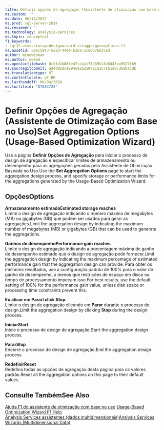 ```yaml
---
title: Definir opções de agregação (Assistente de otimização com base no uso) | Microsoft Docs
ms.custom: ''
ms.date: 06/13/2017
ms.prod: sql-server-2014
ms.reviewer: ''
ms.technology: analysis-services
ms.topic: conceptual
f1_keywords:
- sql12.asvs.storagedesignwizard.setaggregateoptions.f1
ms.assetid: 5e5c59f3-5a2d-44de-b1ba-2c56b76d3c8d
author: minewiskan
ms.author: owend
ms.openlocfilehash: 0c5fd1b883e47ccba178d39b13d0445ea9527fb9
ms.sourcegitcommit: ad4d92dce894592a259721a1571b1d8736abacdb
ms.translationtype: MT
ms.contentlocale: pt-BR
ms.lasthandoff: 08/04/2020
ms.locfileid: "87683725"
---
```

# <a name="set-aggregation-options-usage-based-optimization-wizard"></a><span data-ttu-id="f496d-102">Definir Opções de Agregação (Assistente de Otimização com Base no Uso)</span><span class="sxs-lookup"><span data-stu-id="f496d-102">Set Aggregation Options (Usage-Based Optimization Wizard)</span></span>
  <span data-ttu-id="f496d-103">Use a página **Definir Opções de Agregação** para iniciar o processo de design de agregação e especificar limites de armazenamento ou desempenho para as agregações geradas pelo Assistente de Otimização Baseada no Uso.</span><span class="sxs-lookup"><span data-stu-id="f496d-103">Use the **Set Aggregation Options** page to start the aggregation design process, and specify storage or performance limits for the aggregations generated by the Usage-Based Optimization Wizard.</span></span>  
  
## <a name="options"></a><span data-ttu-id="f496d-104">Opções</span><span class="sxs-lookup"><span data-stu-id="f496d-104">Options</span></span>  
 <span data-ttu-id="f496d-105">**Armazenamento estimado**</span><span class="sxs-lookup"><span data-stu-id="f496d-105">**Estimated storage reaches**</span></span>  
 <span data-ttu-id="f496d-106">Limite o design de agregação indicando o número máximo de megabytes (MB) ou gigabytes (GB) que podem ser usados para gerar as agregações.</span><span class="sxs-lookup"><span data-stu-id="f496d-106">Limit the aggregation design by indicating the maximum number of megabytes (MB) or gigabytes (GB) that can be used to generate the aggregations.</span></span>  
  
 <span data-ttu-id="f496d-107">**Ganhos de desempenho**</span><span class="sxs-lookup"><span data-stu-id="f496d-107">**Performance gain reaches**</span></span>  
 <span data-ttu-id="f496d-108">Limite o design de agregação indicando a porcentagem máxima de ganho de desempenho estimado que o design de agregação pode fornecer.</span><span class="sxs-lookup"><span data-stu-id="f496d-108">Limit the aggregation design by indicating the maximum percentage of estimated performance gain that the aggregation design can provide.</span></span> <span data-ttu-id="f496d-109">Para obter os melhores resultados, use a configuração padrão de 100% para o valor de ganho de desempenho, a menos que restrições de espaço em disco ou tempo de processamento impeçam isso.</span><span class="sxs-lookup"><span data-stu-id="f496d-109">For best results, use the default setting of 100% for the performance gain value, unless disk space or processing time constraints prevent this.</span></span>  
  
 <span data-ttu-id="f496d-110">**Eu clicar em Parar**</span><span class="sxs-lookup"><span data-stu-id="f496d-110">**I click Stop**</span></span>  
 <span data-ttu-id="f496d-111">Limite o design de agregação clicando em **Parar** durante o processo de design.</span><span class="sxs-lookup"><span data-stu-id="f496d-111">Limit the aggregation design by clicking **Stop** during the design process.</span></span>  
  
 <span data-ttu-id="f496d-112">**Iniciar**</span><span class="sxs-lookup"><span data-stu-id="f496d-112">**Start**</span></span>  
 <span data-ttu-id="f496d-113">Inicie o processo de design de agregação.</span><span class="sxs-lookup"><span data-stu-id="f496d-113">Start the aggregation design process.</span></span>  
  
 <span data-ttu-id="f496d-114">**Parar**</span><span class="sxs-lookup"><span data-stu-id="f496d-114">**Stop**</span></span>  
 <span data-ttu-id="f496d-115">Encerre o processo de design de agregação.</span><span class="sxs-lookup"><span data-stu-id="f496d-115">End the aggregation design process.</span></span>  
  
 <span data-ttu-id="f496d-116">**Redefinir**</span><span class="sxs-lookup"><span data-stu-id="f496d-116">**Reset**</span></span>  
 <span data-ttu-id="f496d-117">Redefina todas as opções de agregação desta página para os valores padrão.</span><span class="sxs-lookup"><span data-stu-id="f496d-117">Reset all the aggregation options on this page to their default values.</span></span>  
  
## <a name="see-also"></a><span data-ttu-id="f496d-118">Consulte Também</span><span class="sxs-lookup"><span data-stu-id="f496d-118">See Also</span></span>  
 <span data-ttu-id="f496d-119">[Ajuda F1 do assistente de otimização com base no uso](usage-based-optimization-wizard-f1-help.md) </span><span class="sxs-lookup"><span data-stu-id="f496d-119">[Usage-Based Optimization Wizard F1 Help](usage-based-optimization-wizard-f1-help.md) </span></span>  
 [<span data-ttu-id="f496d-120">Analysis Services assistentes &#40;dados multidimensionais&#41;</span><span class="sxs-lookup"><span data-stu-id="f496d-120">Analysis Services Wizards &#40;Multidimensional Data&#41;</span></span>](analysis-services-wizards-multidimensional-data.md)  
  
  
